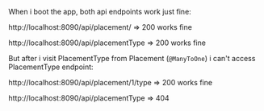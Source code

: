 When i boot the app, both api endpoints work just fine:

http://localhost:8090/api/placement/ => 200 works fine

http://localhost:8090/api/placementType => 200 works fine

But after i visit PlacementType from Placement (`@ManyToOne`)  i can't access PlacementType endpoint:

http://localhost:8090/api/placement/1/type => 200 works fine

http://localhost:8090/api/placementType => 404
